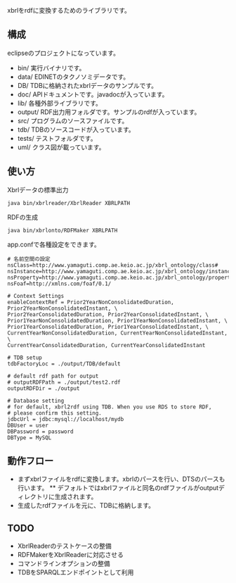 xbrlをrdfに変換するためのライブラリです。

構成
---

eclipseのプロジェクトになっています。

* bin/ 実行バイナリです。
* data/ EDINETのタクノソミデータです。
* DB/ TDBに格納されたxbrlデータのサンプルです。
* doc/ APIドキュメントです。javadocが入っています。
* lib/ 各種外部ライブラリです。
* output/ RDF出力用フォルダです。サンプルのrdfが入っています。
* src/ プログラムのソースファイルです。
* tdb/ TDBのソースコードが入っています。
* tests/ テストフォルダです。
* uml/ クラス図が載っています。

使い方
----

Xbrlデータの標準出力

    java bin/xbrlreader/XbrlReader XBRLPATH

RDFの生成

    java bin/xbrlonto/RDFMaker XBRLPATH

app.confで各種設定をできます。

    # 名前空間の設定
    nsClass=http://www.yamaguti.comp.ae.keio.ac.jp/xbrl_ontology/class#
    nsInstance=http://www.yamaguti.comp.ae.keio.ac.jp/xbrl_ontology/instance#
    nsProperty=http://www.yamaguti.comp.ae.keio.ac.jp/xbrl_ontology/property#
    nsFoaf=http://xmlns.com/foaf/0.1/

    # Context Settings
    enableContextRef = Prior2YearNonConsolidatedDuration, Prior2YearNonConsolidatedInstant, \
    Prior2YearConsolidatedDuration, Prior2YearConsolidatedInstant, \
    Prior1YearNonConsolidatedDuration, Prior1YearNonConsolidatedInstant, \
    Prior1YearConsolidatedDuration, Prior1YearConsolidatedInstant, \
    CurrentYearNonConsolidatedDuration, CurrentYearNonConsolidatedInstant, \
    CurrentYearConsolidatedDuration, CurrentYearConsolidatedInstant

    # TDB setup
    tdbFactoryLoc = ./output/TDB/default

    # default rdf path for output
    # outputRDFPath = ./output/test2.rdf
    outputRDFDir = ./output

    # Database setting
    # for default, xbrl2rdf using TDB. When you use RDS to store RDF,
    # please confirm this setting.
    jdbcUrl = jdbc:mysql://localhost/mydb
    DBUser = user
    DBPassword = password
    DBType = MySQL

動作フロー
-----

* まずxbrlファイルをrdfに変換します。xbrlのパースを行い、DTSのパースも行います。
** デフォルトではxbrlファイルと同名のrdfファイルがoutputディレクトリに生成されます。
* 生成したrdfファイルを元に、TDBに格納します。


TODO
------

* XbrlReaderのテストケースの整備
* RDFMakerをXbrlReaderに対応させる
* コマンドラインオプションの整備
* TDBをSPARQLエンドポイントとして利用
